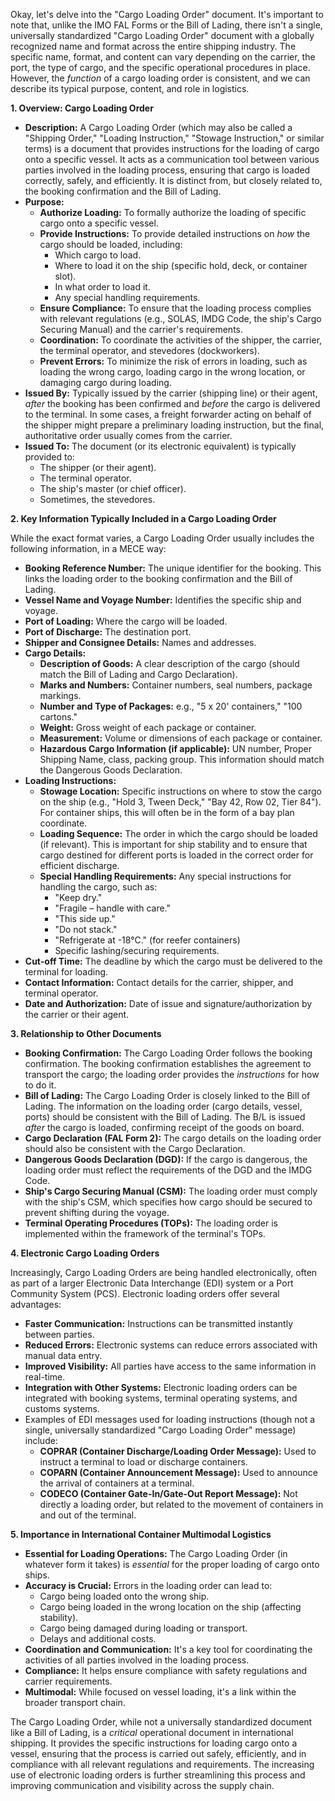 Okay, let's delve into the "Cargo Loading Order" document. It's important to note that, unlike the IMO FAL Forms or the Bill of Lading, there isn't a single, universally standardized "Cargo Loading Order" document with a globally recognized name and format across the entire shipping industry. The specific name, format, and content can vary depending on the carrier, the port, the type of cargo, and the specific operational procedures in place. However, the *function* of a cargo loading order is consistent, and we can describe its typical purpose, content, and role in logistics.

**1. Overview: Cargo Loading Order**

*   **Description:** A Cargo Loading Order (which may also be called a "Shipping Order," "Loading Instruction," "Stowage Instruction," or similar terms) is a document that provides instructions for the loading of cargo onto a specific vessel. It acts as a communication tool between various parties involved in the loading process, ensuring that cargo is loaded correctly, safely, and efficiently. It is distinct from, but closely related to, the booking confirmation and the Bill of Lading.
*   **Purpose:**
    *   **Authorize Loading:** To formally authorize the loading of specific cargo onto a specific vessel.
    *   **Provide Instructions:** To provide detailed instructions on *how* the cargo should be loaded, including:
        *   Which cargo to load.
        *   Where to load it on the ship (specific hold, deck, or container slot).
        *   In what order to load it.
        *   Any special handling requirements.
    *   **Ensure Compliance:** To ensure that the loading process complies with relevant regulations (e.g., SOLAS, IMDG Code, the ship's Cargo Securing Manual) and the carrier's requirements.
    *   **Coordination:** To coordinate the activities of the shipper, the carrier, the terminal operator, and stevedores (dockworkers).
    *   **Prevent Errors:** To minimize the risk of errors in loading, such as loading the wrong cargo, loading cargo in the wrong location, or damaging cargo during loading.
*   **Issued By:** Typically issued by the carrier (shipping line) or their agent, *after* the booking has been confirmed and *before* the cargo is delivered to the terminal. In some cases, a freight forwarder acting on behalf of the shipper might prepare a preliminary loading instruction, but the final, authoritative order usually comes from the carrier.
*   **Issued To:** The document (or its electronic equivalent) is typically provided to:
    *   The shipper (or their agent).
    *   The terminal operator.
    *   The ship's master (or chief officer).
    *   Sometimes, the stevedores.

**2. Key Information Typically Included in a Cargo Loading Order**

While the exact format varies, a Cargo Loading Order usually includes the following information, in a MECE way:

*   **Booking Reference Number:**  The unique identifier for the booking. This links the loading order to the booking confirmation and the Bill of Lading.
*   **Vessel Name and Voyage Number:**  Identifies the specific ship and voyage.
*   **Port of Loading:**  Where the cargo will be loaded.
*   **Port of Discharge:**  The destination port.
*   **Shipper and Consignee Details:**  Names and addresses.
*   **Cargo Details:**
    *   **Description of Goods:** A clear description of the cargo (should match the Bill of Lading and Cargo Declaration).
    *   **Marks and Numbers:** Container numbers, seal numbers, package markings.
    *   **Number and Type of Packages:**  e.g., "5 x 20' containers," "100 cartons."
    *   **Weight:** Gross weight of each package or container.
    *   **Measurement:** Volume or dimensions of each package or container.
    *   **Hazardous Cargo Information (if applicable):** UN number, Proper Shipping Name, class, packing group. This information should match the Dangerous Goods Declaration.
*   **Loading Instructions:**
    *   **Stowage Location:**  Specific instructions on where to stow the cargo on the ship (e.g., "Hold 3, Tween Deck," "Bay 42, Row 02, Tier 84"). For container ships, this will often be in the form of a bay plan coordinate.
    *   **Loading Sequence:** The order in which the cargo should be loaded (if relevant). This is important for ship stability and to ensure that cargo destined for different ports is loaded in the correct order for efficient discharge.
    *   **Special Handling Requirements:**  Any special instructions for handling the cargo, such as:
        *   "Keep dry."
        *   "Fragile – handle with care."
        *   "This side up."
        *   "Do not stack."
        *   "Refrigerate at -18°C." (for reefer containers)
        *   Specific lashing/securing requirements.
*   **Cut-off Time:** The deadline by which the cargo must be delivered to the terminal for loading.
*   **Contact Information:** Contact details for the carrier, shipper, and terminal operator.
*   **Date and Authorization:** Date of issue and signature/authorization by the carrier or their agent.

**3. Relationship to Other Documents**

*   **Booking Confirmation:** The Cargo Loading Order follows the booking confirmation. The booking confirmation establishes the agreement to transport the cargo; the loading order provides the *instructions* for how to do it.
*   **Bill of Lading:** The Cargo Loading Order is closely linked to the Bill of Lading. The information on the loading order (cargo details, vessel, ports) should be consistent with the Bill of Lading. The B/L is issued *after* the cargo is loaded, confirming receipt of the goods on board.
*   **Cargo Declaration (FAL Form 2):** The cargo details on the loading order should also be consistent with the Cargo Declaration.
*   **Dangerous Goods Declaration (DGD):** If the cargo is dangerous, the loading order must reflect the requirements of the DGD and the IMDG Code.
*   **Ship's Cargo Securing Manual (CSM):** The loading order must comply with the ship's CSM, which specifies how cargo should be secured to prevent shifting during the voyage.
*   **Terminal Operating Procedures (TOPs):** The loading order is implemented within the framework of the terminal's TOPs.

**4. Electronic Cargo Loading Orders**

Increasingly, Cargo Loading Orders are being handled electronically, often as part of a larger Electronic Data Interchange (EDI) system or a Port Community System (PCS). Electronic loading orders offer several advantages:

*   **Faster Communication:**  Instructions can be transmitted instantly between parties.
*   **Reduced Errors:**  Electronic systems can reduce errors associated with manual data entry.
*   **Improved Visibility:**  All parties have access to the same information in real-time.
*   **Integration with Other Systems:**  Electronic loading orders can be integrated with booking systems, terminal operating systems, and customs systems.
* Examples of EDI messages used for loading instructions (though not a single, universally standardized "Cargo Loading Order" message) include:
    *   **COPRAR (Container Discharge/Loading Order Message):** Used to instruct a terminal to load or discharge containers.
    *   **COPARN (Container Announcement Message):** Used to announce the arrival of containers at a terminal.
    *   **CODECO (Container Gate-In/Gate-Out Report Message):** Not directly a loading order, but related to the movement of containers in and out of the terminal.

**5. Importance in International Container Multimodal Logistics**

*   **Essential for Loading Operations:** The Cargo Loading Order (in whatever form it takes) is *essential* for the proper loading of cargo onto ships.
*   **Accuracy is Crucial:** Errors in the loading order can lead to:
    *   Cargo being loaded onto the wrong ship.
    *   Cargo being loaded in the wrong location on the ship (affecting stability).
    *   Cargo being damaged during loading or transport.
    *   Delays and additional costs.
*   **Coordination and Communication:** It's a key tool for coordinating the activities of all parties involved in the loading process.
*   **Compliance:**  It helps ensure compliance with safety regulations and carrier requirements.
* **Multimodal:** While focused on vessel loading, it's a link within the broader transport chain.

The Cargo Loading Order, while not a universally standardized document like a Bill of Lading, is a *critical* operational document in international shipping. It provides the specific instructions for loading cargo onto a vessel, ensuring that the process is carried out safely, efficiently, and in compliance with all relevant regulations and requirements. The increasing use of electronic loading orders is further streamlining this process and improving communication and visibility across the supply chain.
